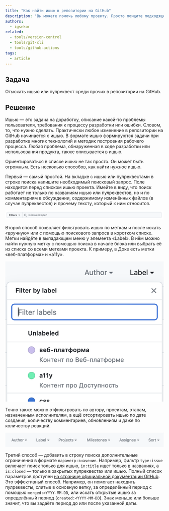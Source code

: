 ```yaml
---
title: "Как найти ишью в репозитории на GitHub"
description: "Вы можете помочь любому проекту. Просто поищите подходящее ишью."
authors:
  - igsekor
related:
  - tools/version-control
  - tools/git-cli
  - tools/github-actions
tags:
  - article
---
```


## Задача

Отыскать ишью или пулреквест среди прочих в репозитории на GitHub.

## Решение

Ишью — это задача на доработку, описание какой-то проблемы пользователя, требования к процессу разработки или ошибки. Словом, то, что нужно сделать. Практически любое изменение в репозитории на GitHub начинается с ишью. В формате ишью формируются задачи при разработке многих технологий и методик построения рабочего процесса. Любая проблема, обнаруженная в ходе разработки или использования продукта, также описывается в ишью.

Ориентироваться в списке ишью не так просто. Он может быть огромным. Есть несколько способов, как найти нужное ишью.

Первый — самый простой. На вкладке с ишью или пулреквестами в строке поиска напишите необходимый поисковый запрос. Поле находится перед списком ишью проекта. Имейте в виду, что поиск работает не только по названиям ишью или пулреквестов, но и по комментариям в обсуждении, содержимому изменённых файлов (в случае пулреквестов) и прочему тексту, который к ним относится.

![Поисковая строка на странице со списком ишью.](images/search-field.png)

Второй способ позволяет фильтровать ишью по меткам и после искать «вручную» или с помощью поискового запроса в коротком списке. Метки найдёте в выпадающем меню у элемента «Label». В нём можно найти нужную метку с помощью поиска в начале блока или выбрать её из списка со всеми метками проекта. К примеру, в Доке есть метки «веб-платформа» и «a11y».

![Фильтрация по меткам. Описание выше.](images/filter-labels.png)

Точно также можно отфильтровать по автору, проектам, этапам, назначенным исполнителям, а ещё отсортировать ишью по дате создания, количеству комментариев, обновлениям и даже по количеству реакций.

![Список стандартных признаков для фильтрации ишью. Описание выше.](images/filter-list.png)

Третий способ — добавить в строку поиска дополнительные ограничения в формате `параметр:значение`. Например, фильтр `type:issue` включает поиск только для ишью, `in:title` ищет только в названиях, а `is:closed` — только в закрытых пулреквестах или ишью. Полный список параметров доступен [на странице официальной документации GitHub](https://docs.github.com/en/search-github/searching-on-github/searching-issues-and-pull-requests). Это эффективный способ. Например, он помогает находить пулреквесты, слитые в основную ветку, за определённый период с помощью `merged:>YYYY-MM-DD`, или искать открытые ишью за определённый период (`created:<YYYY-MM-DD`). Знак меньше или больше значит, что вы задаёте период до или после указанной даты.
